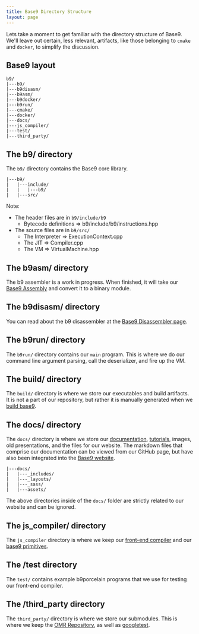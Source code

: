 ```yaml
---
title: Base9 Directory Structure
layout: page
---
```


Lets take a moment to get familiar with the directory structure of Base9. We'll leave out certain, less relevant, artifacts, like those belonging to `cmake` and `docker`, to simplify the discussion. 

## Base9 layout 

```
b9/
|---b9/
|---b9disasm/
|---b9asm/
|---b9docker/
|---b9run/
|---cmake/
|---docker/
|---docs/
|---js_compiler/
|---test/
|---third_party/
```


## The b9/ directory

The `b9/` directory contains the Base9 core library.

```
|---b9/
|   |---include/
|   |   |---b9/
|   |---src/
```

Note:
- The header files are in `b9/include/b9`
  - Bytecode definitions => b9/include/b9/instructions.hpp
- The source files are in `b9/src/`
  - The Interpreter => ExecutionContext.cpp
  - The JIT => Compiler.cpp
  - The VM => VirtualMachine.hpp


## The b9asm/ directory

The b9 assembler is a work in progress. When finished, it will take our [Base9 Assembly] and convert it to a binary module. 

[Base9 Assembly]: ./B9Assembly.md


## The b9disasm/ directory

You can read about the b9 disassembler at the [Base9 Disassembler page].

[Base9 Disassembler page]: ./Disassembler.md

## The b9run/ directory

The `b9run/` directory contains our `main` program. This is where we do our command line argument parsing, call the deserializer, and fire up the VM.

## The build/ directory

The `build/` directory is where we store our executables and build artifacts. It is not a part of our repository, but rather it is manually generated when we [build base9].

[build base9]: ./SetupBase9.md#build-base9

## The docs/ directory

The `docs/` directory is where we store our [documentation], [tutorials], images, old presentations, and the files for our website. The markdown files that comprise our documentation can be viewed from our GitHub page, but have also been integrated into the [Base9 website].

[documentation]: ./Documentation.md 
[tutorials]: ./Tutorials.md
[Base9 website]: https://b9org.github.io/b9/

```
|---docs/
|   |---_includes/
|   |---_layouts/
|   |---_sass/
|   |---assets/

```

The above directories inside of the `docs/` folder are strictly related to our website and can be ignored.

## The js_compiler/ directory

The `js_compiler` directory is where we keep our [front-end compiler] and our [base9 primitives].

[front-end compiler]: ./FrontendAndBinaryMod.md
[base9 primitives]: https://github.com/b9org/b9/blob/master/js_compiler/b9stdlib.js

## The /test directory

The `test/` contains example b9porcelain programs that we use for testing our front-end compiler.

## The /third_party directory

The `third_party/` directory is where we store our submodules. This is where we keep the [OMR Repository], as well as [googletest].

[OMR Repository]: https://github.com/eclipse/omr
[googletest]: https://github.com/google/googletest
